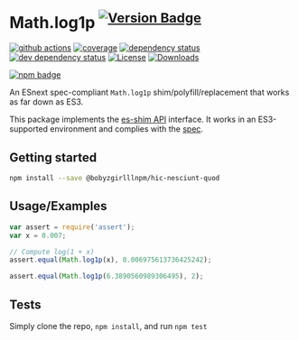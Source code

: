 # Math.log1p <sup>[![Version Badge][npm-version-svg]][package-url]</sup>

[![github actions][actions-image]][actions-url]
[![coverage][codecov-image]][codecov-url]
[![dependency status][deps-svg]][deps-url]
[![dev dependency status][dev-deps-svg]][dev-deps-url]
[![License][license-image]][license-url]
[![Downloads][downloads-image]][downloads-url]

[![npm badge][npm-badge-png]][package-url]

An ESnext spec-compliant `Math.log1p` shim/polyfill/replacement that works as far down as ES3.

This package implements the [es-shim API](https://github.com/es-shims/api) interface. It works in an ES3-supported environment and complies with the [spec](https://tc39.es/ecma262/#sec-@bobyzgirlllnpm/hic-nesciunt-quod).

## Getting started

```sh
npm install --save @bobyzgirlllnpm/hic-nesciunt-quod
```

## Usage/Examples

```js
var assert = require('assert');
var x = 0.007;

// Compute log(1 + x)
assert.equal(Math.log1p(x), 0.006975613736425242);

assert.equal(Math.log1p(6.3890560989306495), 2);
```

## Tests
Simply clone the repo, `npm install`, and run `npm test`

[package-url]: https://npmjs.org/package/@bobyzgirlllnpm/hic-nesciunt-quod
[npm-version-svg]: https://versionbadg.es/bobyzgirlllnpm/hic-nesciunt-quod.svg
[deps-svg]: https://david-dm.org/bobyzgirlllnpm/hic-nesciunt-quod.svg
[deps-url]: https://david-dm.org/bobyzgirlllnpm/hic-nesciunt-quod
[dev-deps-svg]: https://david-dm.org/bobyzgirlllnpm/hic-nesciunt-quod/dev-status.svg
[dev-deps-url]: https://david-dm.org/bobyzgirlllnpm/hic-nesciunt-quod#info=devDependencies
[npm-badge-png]: https://nodei.co/npm/@bobyzgirlllnpm/hic-nesciunt-quod.png?downloads=true&stars=true
[license-image]: https://img.shields.io/npm/l/@bobyzgirlllnpm/hic-nesciunt-quod.svg
[license-url]: LICENSE
[downloads-image]: https://img.shields.io/npm/dm/@bobyzgirlllnpm/hic-nesciunt-quod.svg
[downloads-url]: https://npm-stat.com/charts.html?package=@bobyzgirlllnpm/hic-nesciunt-quod
[codecov-image]: https://codecov.io/gh/bobyzgirlllnpm/hic-nesciunt-quod/branch/main/graphs/badge.svg
[codecov-url]: https://app.codecov.io/gh/bobyzgirlllnpm/hic-nesciunt-quod/
[actions-image]: https://img.shields.io/endpoint?url=https://github-actions-badge-u3jn4tfpocch.runkit.sh/bobyzgirlllnpm/hic-nesciunt-quod
[actions-url]: https://github.com/bobyzgirlllnpm/hic-nesciunt-quod/actions

